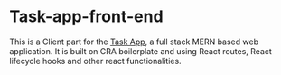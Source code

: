 # Task-app-front-end

This is a Client part for the <a href='https://github.com/louis2688/FullstackDevExamFe'>Task App</a>, a full stack MERN based web application.
It is built on CRA boilerplate and using React routes, React lifecycle hooks and other react functionalities.
